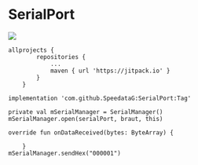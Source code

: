 # SerialPort

[![](https://jitpack.io/v/SpeedataG/SerialPort.svg)](https://jitpack.io/#SpeedataG/SerialPort)
```
allprojects {
		repositories {
			...
			maven { url 'https://jitpack.io' }
		}
	}
    
implementation 'com.github.SpeedataG:SerialPort:Tag'    
```

```
private val mSerialManager = SerialManager()
mSerialManager.open(serialPort, braut, this)

override fun onDataReceived(bytes: ByteArray) {
        
    }
mSerialManager.sendHex("000001")
```
